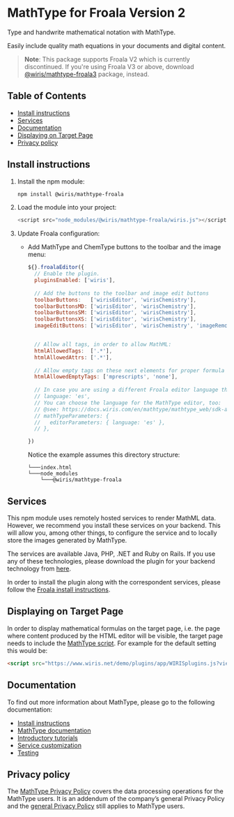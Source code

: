 # MathType for Froala Version 2

Type and handwrite mathematical notation with MathType.

Easily include quality math equations in your documents and digital content.

> **Note**: This package supports Froala V2 which is currently discontinued.  If you're using Froala V3 or above, download [@wiris/mathtype-froala3](https://www.npmjs.com/package/@wiris/mathtype-froala3) package, instead. 

## Table of Contents

- [Install instructions](#install-instructions)
- [Services](#services)
- [Documentation](#documentation)
- [Displaying on Target Page](#displaying-on-target-page)
- [Privacy policy](#privacy-policy)

## Install instructions

1. Install the npm module:

   ```bash
   npm install @wiris/mathtype-froala
   ```

2. Load the module into your project:

   ```js
   <script src="node_modules/@wiris/mathtype-froala/wiris.js"></script>
   ```
   
3. Update Froala configuration:
   * Add MathType and ChemType buttons to the toolbar and the image menu:

     ```js
     ${}.froalaEditor({
       // Enable the plugin.
       pluginsEnabled: ['wiris'],
       
       // Add the buttons to the toolbar and image edit buttons
       toolbarButtons:   ['wirisEditor', 'wirisChemistry'],
       toolbarButtonsMD: ['wirisEditor', 'wirisChemistry'],
       toolbarButtonsSM: ['wirisEditor', 'wirisChemistry'],
       toolbarButtonsXS: ['wirisEditor', 'wirisChemistry'],
       imageEditButtons: ['wirisEditor', 'wirisChemistry', 'imageRemove'],


       // Allow all tags, in order to allow MathML:
       htmlAllowedTags:  ['.*'],
       htmlAllowedAttrs: ['.*'],
       
       // Allow empty tags on these next elements for proper formula rendering:
       htmlAllowedEmptyTags: ['mprescripts', 'none'],
       
       // In case you are using a different Froala editor language than default,
       // language: 'es',
       // You can choose the language for the MathType editor, too:
       // @see: https://docs.wiris.com/en/mathtype/mathtype_web/sdk-api/parameters#regional_properties
       // mathTypeParameters: {
       //   editorParameters: { language: 'es' },
       // },

     })
     ```

     Notice the example assumes this directory structure:

     ```
     └───index.html
     └───node_modules
         └───@wiris/mathtype-froala
     ```

## Services

This npm module uses remotely hosted services to render MathML data. However, we recommend you install these services on your backend. This will allow you, among other things, to configure the service and to locally store the images generated by MathType.

The services are available Java, PHP, .NET and Ruby on Rails. If you use any of these technologies, please download the plugin for your backend technology from [here](https://store.wiris.com/en/products/downloads/mathtype/integrations#froala).

In order to install the plugin along with the correspondent services, please follow the [Froala install instructions](https://docs.wiris.com/mathtype/en/mathtype-integrations/mathtype-for-html-editors/mathtype-for-froala.html?utm_source=npmjs&utm_medium=referral).

## Displaying on Target Page

In order to display mathematical formulas on the target page, i.e. the page where content produced by the HTML editor will be visible, the target page needs to include the [MathType script](https://docs.wiris.com/en/mathtype/mathtype_web/integrations/mathml-mode#add_a_script_to_head). For example for the default setting this would be:
```html
<script src="https://www.wiris.net/demo/plugins/app/WIRISplugins.js?viewer=image"></script>
```

## Documentation

To find out more information about MathType, please go to the following documentation:

* [Install instructions](https://docs.wiris.com/mathtype/en/mathtype-integrations/mathtype-for-html-editors/mathtype-for-froala.html?utm_source=npmjs&utm_medium=referral)
* [MathType documentation](https://docs.wiris.com/en/mathtype/mathtype_web/start?utm_source=npmjs&utm_medium=referral)
* [Introductory tutorials](https://docs.wiris.com/en/mathtype/mathtype_web/intro_tutorials?utm_source=npmjs&utm_medium=referral)
* [Service customization](https://docs.wiris.com/en/mathtype/mathtype_web/integrations/config-table?utm_source=npmjs&utm_medium=referral)
* [Testing](https://docs.wiris.com/en/mathtype/mathtype_web/integrations/html/plugins-test?utm_source=npmjs&utm_medium=referral)


## Privacy policy

The [MathType Privacy Policy](https://www.wiris.com/en/mathtype-privacy-policy/?utm_source=npmjs&utm_medium=referral) covers the data processing operations for the MathType users. It is an addendum of the company’s general Privacy Policy and the [general Privacy Policy](https://www.wiris.com/en/privacy-policy?utm_source=npmjs&utm_medium=referral) still applies to MathType users.

